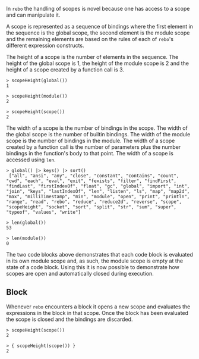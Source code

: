 In `rebo` the handling of scopes is novel because one has access to a scope and can manipulate it.

A scope is represented as a sequence of bindings where the first element in the sequence is the global scope, the second element is the module scope and the remaining elements are based on the rules of each of `rebo`'s different  expression constructs.

The height of a scope is the number of elements in the sequence.  The height of the global scope is 1, the height of the module scope is 2 and the height of a scope created by a function call is 3.

```rebo-repl
> scopeHeight(global())
1

> scopeHeight(module())
2

> scopeHeight(scope())
2
```

The width of a scope is the number of bindings in the scope.  The width of the global scope is the number of builtin bindings.  The width of the module scope is the number of bindings in the module.  The width of a scope created by a function call is the number of parameters plus the number bindings in the function's body to that point.  The width of a scope is accessed using `len`.

```rebo
> global() |> keys() |> sort()
 ["all", "ansi", "any", "close", "constant", "contains", "count", "cwd", "each", "eval", "exit", "fexists", "filter", "findFirst", "findLast", "firstIndexOf", "float", "gc", "global", "import", "int", "join", "keys", "lastIndexOf", "len", "listen", "ls", "map", "map2d", "max", "milliTimestamp", "min", "module", "open", "print", "println", "range", "read", "rebo", "reduce", "reduce2d", "reverse", "scope", "scopeHeight", "socket", "sort", "split", "str", "sum", "super", "typeof", "values", "write"]

> len(global())
53

> len(module())
0
```

The two code blocks above demonstrates that each code block is evaluated in its own module scope and, as such, the module scope is empty at the state of a code block.  Using this it is now possible to demonstrate how scopes are open and automatically closed during execution.


## Block

Whenever `rebo` encounters a block it opens a new scope and evaluates the expressions in the block in that scope.  Once the block has been evaluated the scope is closed and the bindings are discarded.

```rebo-repl
> scopeHeight(scope())
2

> { scopeHeight(scope()) }
2
```


